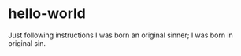 # hello-world
Just following instructions
I was born an original sinner; I was born in original sin.
